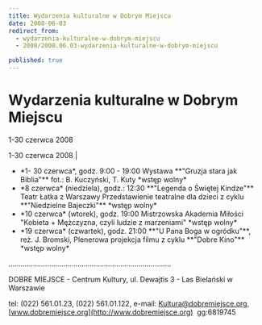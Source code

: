 ```yaml
---
title: Wydarzenia kulturalne w Dobrym Miejscu
date: 2008-06-03
redirect_from: 
  - wydarzenia-kulturalne-w-dobrym-miejscu
  - 2008/2008.06.03-wydarzenia-kulturalne-w-dobrym-miejscu

published: true
---
```




# Wydarzenia kulturalne w Dobrym Miejscu

<time>1-30 czerwca 2008</time>

1-30 czerwca 2008 | <UL>

<LI>*1- 30 czerwca*, godz. 9:00 - 19:00
Wystawa **"Gruzja stara jak Biblia"** fot.: B. Kuczyński, T. Kuty
*wstęp wolny*
</LI>

<LI>*8 czerwca* (niedziela), godz.: 12:30
**"Legenda o Świętej Kindze"** Teatr Łatka z Warszawy Przedstawienie teatralne dla dzieci z cyklu **"Niedzielne Bajeczki"**
*wstęp wolny*
<LI>*10 czerwca* (wtorek), godz. 19:00
Mistrzowska Akademia Miłości "Kobieta + Mężczyzna, czyli ludzie z marzeniami"
*wstęp wolny*
<LI>*19 czerwca* (czwartek), godz. 21:00
**"U Pana Boga w ogródku"**, reż. J. Bromski, Plenerowa projekcja filmu z cyklu **"Dobre Kino"**
*wstęp wolny*</LI></UL>
................................................................................


DOBRE MIEJSCE - Centrum Kultury, ul. Dewajtis 3 - Las Bielański w Warszawie


tel: (022) 561.01.23, (022) 561.01.122,
e-mail: Kultura@dobremiejsce.org,
[www.dobremiejsce.org](http://www.dobremiejsce.org)&nbsp; gg:6819745


<!--CONTENT FROM OLD SERVER (jos before 2013): 1-30 czerwca 2008 | <UL>

<LI>*1- 30 czerwca*, godz. 9:00 - 19:00
Wystawa **"Gruzja stara jak Biblia"** fot.: B. Kuczyński, T. Kuty
*wstęp wolny*
</LI>

<LI>*8 czerwca* (niedziela), godz.: 12:30
**"Legenda o Świętej Kindze"** Teatr Łatka z Warszawy Przedstawienie teatralne dla dzieci z cyklu **"Niedzielne Bajeczki"**
*wstęp wolny*


<LI>*10 czerwca* (wtorek), godz. 19:00
Mistrzowska Akademia Miłości "Kobieta + Mężczyzna, czyli ludzie z marzeniami"
*wstęp wolny*


<LI>*19 czerwca* (czwartek), godz. 21:00
**"U Pana Boga w ogródku"**, reż. J. Bromski, Plenerowa projekcja filmu z cyklu **"Dobre Kino"**
*wstęp wolny*</LI></UL>


................................................................................


DOBRE MIEJSCE - Centrum Kultury, ul. Dewajtis 3 - Las Bielański w Warszawie


tel: (022) 561.01.23, (022) 561.01.122,
e-mail: Kultura@dobremiejsce.org,
[www.dobremiejsce.org](http://www.dobremiejsce.org)&nbsp; gg:6819745

-->

<!--{{json:{"created_date":"2008-06-03 09:05:31","publish_down":"0000-00-00 00:00:00","id":"615"}}}-->